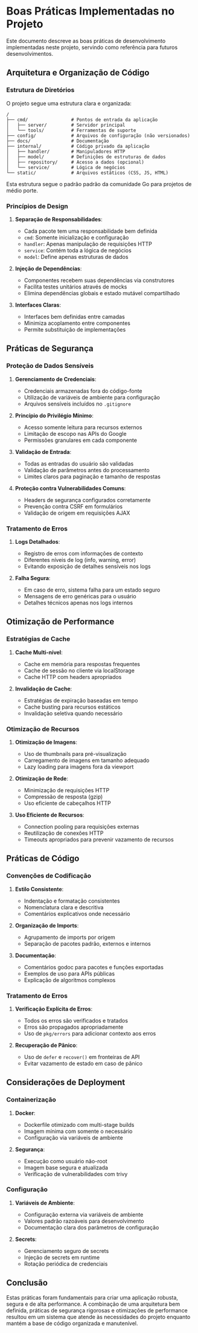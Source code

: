 # Boas Práticas Implementadas no Projeto

Este documento descreve as boas práticas de desenvolvimento implementadas neste projeto, servindo como referência para futuros desenvolvimentos.

## Arquitetura e Organização de Código

### Estrutura de Diretórios

O projeto segue uma estrutura clara e organizada:

```
/
├── cmd/                # Pontos de entrada da aplicação
│   ├── server/         # Servidor principal
│   └── tools/          # Ferramentas de suporte
├── config/             # Arquivos de configuração (não versionados)
├── docs/               # Documentação
├── internal/           # Código privado da aplicação
│   ├── handler/        # Manipuladores HTTP
│   ├── model/          # Definições de estruturas de dados
│   ├── repository/     # Acesso a dados (opcional)
│   └── service/        # Lógica de negócios
└── static/             # Arquivos estáticos (CSS, JS, HTML)
```

Esta estrutura segue o padrão padrão da comunidade Go para projetos de médio porte.

### Princípios de Design

1. **Separação de Responsabilidades**:
   - Cada pacote tem uma responsabilidade bem definida
   - `cmd`: Somente inicialização e configuração
   - `handler`: Apenas manipulação de requisições HTTP
   - `service`: Contém toda a lógica de negócios
   - `model`: Define apenas estruturas de dados

2. **Injeção de Dependências**:
   - Componentes recebem suas dependências via construtores
   - Facilita testes unitários através de mocks
   - Elimina dependências globais e estado mutável compartilhado

3. **Interfaces Claras**:
   - Interfaces bem definidas entre camadas
   - Minimiza acoplamento entre componentes
   - Permite substituição de implementações

## Práticas de Segurança

### Proteção de Dados Sensíveis

1. **Gerenciamento de Credenciais**:
   - Credenciais armazenadas fora do código-fonte
   - Utilização de variáveis de ambiente para configuração
   - Arquivos sensíveis incluídos no `.gitignore`

2. **Princípio do Privilégio Mínimo**:
   - Acesso somente leitura para recursos externos
   - Limitação de escopo nas APIs do Google
   - Permissões granulares em cada componente

3. **Validação de Entrada**:
   - Todas as entradas do usuário são validadas
   - Validação de parâmetros antes do processamento
   - Limites claros para paginação e tamanho de respostas

4. **Proteção contra Vulnerabilidades Comuns**:
   - Headers de segurança configurados corretamente
   - Prevenção contra CSRF em formulários
   - Validação de origem em requisições AJAX

### Tratamento de Erros

1. **Logs Detalhados**:
   - Registro de erros com informações de contexto
   - Diferentes níveis de log (info, warning, error)
   - Evitando exposição de detalhes sensíveis nos logs

2. **Falha Segura**:
   - Em caso de erro, sistema falha para um estado seguro
   - Mensagens de erro genéricas para o usuário
   - Detalhes técnicos apenas nos logs internos

## Otimização de Performance

### Estratégias de Cache

1. **Cache Multi-nível**:
   - Cache em memória para respostas frequentes
   - Cache de sessão no cliente via localStorage
   - Cache HTTP com headers apropriados

2. **Invalidação de Cache**:
   - Estratégias de expiração baseadas em tempo
   - Cache busting para recursos estáticos 
   - Invalidação seletiva quando necessário

### Otimização de Recursos

1. **Otimização de Imagens**:
   - Uso de thumbnails para pré-visualização
   - Carregamento de imagens em tamanho adequado
   - Lazy loading para imagens fora da viewport

2. **Otimização de Rede**:
   - Minimização de requisições HTTP
   - Compressão de resposta (gzip)
   - Uso eficiente de cabeçalhos HTTP

3. **Uso Eficiente de Recursos**:
   - Connection pooling para requisições externas
   - Reutilização de conexões HTTP
   - Timeouts apropriados para prevenir vazamento de recursos

## Práticas de Código

### Convenções de Codificação

1. **Estilo Consistente**:
   - Indentação e formatação consistentes
   - Nomenclatura clara e descritiva
   - Comentários explicativos onde necessário

2. **Organização de Imports**:
   - Agrupamento de imports por origem
   - Separação de pacotes padrão, externos e internos

3. **Documentação**:
   - Comentários godoc para pacotes e funções exportadas
   - Exemplos de uso para APIs públicas
   - Explicação de algoritmos complexos

### Tratamento de Erros

1. **Verificação Explícita de Erros**:
   - Todos os erros são verificados e tratados
   - Erros são propagados apropriadamente
   - Uso de `pkg/errors` para adicionar contexto aos erros

2. **Recuperação de Pânico**:
   - Uso de `defer` e `recover()` em fronteiras de API
   - Evitar vazamento de estado em caso de pânico

## Considerações de Deployment

### Containerização

1. **Docker**:
   - Dockerfile otimizado com multi-stage builds
   - Imagem mínima com somente o necessário
   - Configuração via variáveis de ambiente

2. **Segurança**:
   - Execução como usuário não-root
   - Imagem base segura e atualizada
   - Verificação de vulnerabilidades com trivy

### Configuração

1. **Variáveis de Ambiente**:
   - Configuração externa via variáveis de ambiente
   - Valores padrão razoáveis para desenvolvimento
   - Documentação clara dos parâmetros de configuração

2. **Secrets**:
   - Gerenciamento seguro de secrets
   - Injeção de secrets em runtime
   - Rotação periódica de credenciais

## Conclusão

Estas práticas foram fundamentais para criar uma aplicação robusta, segura e de alta performance. A combinação de uma arquitetura bem definida, práticas de segurança rigorosas e otimizações de performance resultou em um sistema que atende às necessidades do projeto enquanto mantém a base de código organizada e manutenível. 